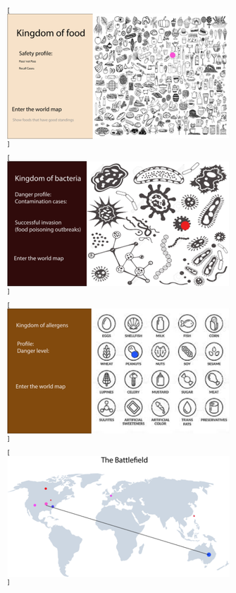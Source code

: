 
[![main.png](main.png)]

[![bacteria.png](bacteria.png)]

[![allergen.png](allergen.png)]

[![battlefield.png](battlefield.png)]

